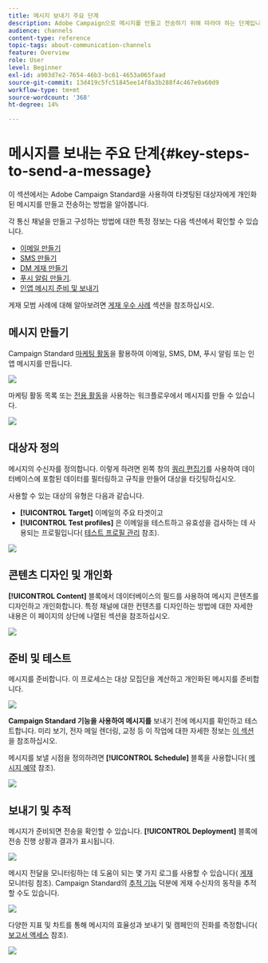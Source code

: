 ```yaml
---
title: 메시지 보내기 주요 단계
description: Adobe Campaign으로 메시지를 만들고 전송하기 위해 따라야 하는 단계입니다.
audience: channels
content-type: reference
topic-tags: about-communication-channels
feature: Overview
role: User
level: Beginner
exl-id: a903d7e2-7654-46b3-bc61-4653a065faad
source-git-commit: 13d419c5fc51845ee14f8a3b288f4c467e0a60d9
workflow-type: tm+mt
source-wordcount: '368'
ht-degree: 14%

---
```


# 메시지를 보내는 주요 단계{#key-steps-to-send-a-message}

이 섹션에서는 Adobe Campaign Standard을 사용하여 타겟팅된 대상자에게 개인화된 메시지를 만들고 전송하는 방법을 알아봅니다.

각 통신 채널을 만들고 구성하는 방법에 대한 특정 정보는 다음 섹션에서 확인할 수 있습니다.

* [이메일 만들기](../../channels/using/creating-an-email.md)
* [SMS 만들기](../../channels/using/creating-an-sms-message.md)
* [DM 게재 만들기](../../channels/using/creating-the-direct-mail.md)
* [푸시 알림 만들기](../../channels/using/preparing-and-sending-a-push-notification.md).
* [인앱 메시지 준비 및 보내기](../../channels/using/preparing-and-sending-an-in-app-message.md)

게재 모범 사례에 대해 알아보려면 [게재 우수 사례](../../sending/using/delivery-best-practices.md) 섹션을 참조하십시오.

## 메시지 만들기

Campaign Standard [마케팅 활동](../../start/using/marketing-activities.md)을 활용하여 이메일, SMS, DM, 푸시 알림 또는 인앱 메시지를 만듭니다.

![](assets/marketing-activities.png)

마케팅 활동 목록 또는 [전용 활동](../../automating/using/about-channel-activities.md)을 사용하는 워크플로우에서 메시지를 만들 수 있습니다.

![](assets/steps-channel.png)

## 대상자 정의

메시지의 수신자를 정의합니다. 이렇게 하려면 왼쪽 창의 [쿼리 편집기](../../automating/using/editing-queries.md)를 사용하여 데이터베이스에 포함된 데이터를 필터링하고 규칙을 만들어 대상을 타깃팅하십시오.

사용할 수 있는 대상의 유형은 다음과 같습니다.

* **[!UICONTROL Target]** 이메일의 주요 타겟이고
* **[!UICONTROL Test profiles]** 은 이메일을 테스트하고 유효성을 검사하는 데 사용되는 프로필입니다( [테스트 프로필 관리](../../audiences/using/managing-test-profiles.md) 참조).

![](assets/steps-audience.png)

## 콘텐츠 디자인 및 개인화

**[!UICONTROL Content]** 블록에서 데이터베이스의 필드를 사용하여 메시지 콘텐츠를 디자인하고 개인화합니다. 특정 채널에 대한 컨텐츠를 디자인하는 방법에 대한 자세한 내용은 이 페이지의 상단에 나열된 섹션을 참조하십시오.

![](assets/steps-content.png)

## 준비 및 테스트

[](../../sending/using/preparing-the-send.md) 메시지를 준비합니다. 이 프로세스는 대상 모집단을 계산하고 개인화된 메시지를 준비합니다.

![](assets/steps-prepare.png)

**Campaign Standard 기능을 사용하여 메시지를** 보내기 전에 메시지를 확인하고 테스트합니다. 미리 보기, 전자 메일 렌더링, 교정 등 이 작업에 대한 자세한 정보는 [이 섹션](../../sending/using/previewing-messages.md)을 참조하십시오.

메시지를 보낼 시점을 정의하려면 **[!UICONTROL Schedule]** 블록을 사용합니다( [메시지 예약](../../sending/using/about-scheduling-messages.md) 참조).

![](assets/steps-schedule.png)

## 보내기 및 추적

메시지가 준비되면 전송을 확인할 수 있습니다. **[!UICONTROL Deployment]** 블록에 전송 진행 상황과 결과가 표시됩니다.

![](assets/steps-send.png)

메시지 전달을 모니터링하는 데 도움이 되는 몇 가지 로그를 사용할 수 있습니다( [게재](../../sending/using/monitoring-a-delivery.md) 모니터링 참조). Campaign Standard의 [추적 기능](../../sending/using/tracking-messages.md) 덕분에 게재 수신자의 동작을 추적할 수도 있습니다.

![](../../sending/using/assets/tracking_logs.png)

다양한 지표 및 차트를 통해 메시지의 효율성과 보내기 및 캠페인의 진화를 측정합니다( [보고서 액세스](../../reporting/using/about-dynamic-reports.md) 참조).

![](assets/steps-reports.png)
